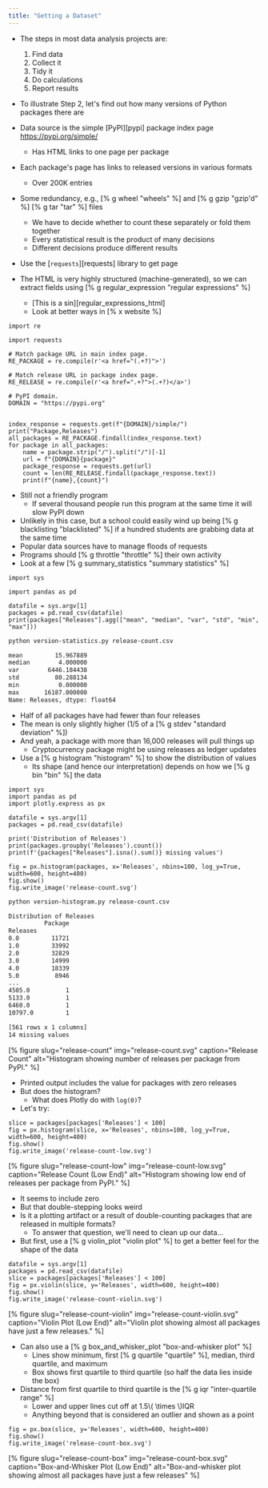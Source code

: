 ```yaml
---
title: "Getting a Dataset"
---
```


-   The steps in most data analysis projects are:
    1.  Find data
    2.  Collect it
    3.  Tidy it
    4.  Do calculations
    5.  Report results
-   To illustrate Step 2, let's find out how many versions of Python packages there are
-   Data source is the simple [PyPI][pypi] package index page <https://pypi.org/simple/>
    -   Has HTML links to one page per package
-   Each package's page has links to released versions in various formats
    -   Over 200K entries
-   Some redundancy, e.g., [% g wheel "wheels" %] and [% g gzip "gzip'd" %] [% g tar "tar" %] files
    -   We have to decide whether to count these separately or fold them together
    -   Every statistical result is the product of many decisions
    -   Different decisions produce different results

-   Use the [`requests`][requests] library to get page
-   The HTML is very highly structured (machine-generated),
    so we can extract fields using [% g regular_expression "regular expressions" %]
    -   [This is a sin][regular_expressions_html]
    -   Look at better ways in [% x website %]

```{.python title="get-release-counts-naive.py"}
import re

import requests

# Match package URL in main index page.
RE_PACKAGE = re.compile(r'<a href="(.+?)">')

# Match release URL in package index page.
RE_RELEASE = re.compile(r'<a href=".+?">(.+?)</a>')

# PyPI domain.
DOMAIN = "https://pypi.org"


index_response = requests.get(f"{DOMAIN}/simple/")
print("Package,Releases")
all_packages = RE_PACKAGE.findall(index_response.text)
for package in all_packages:
    name = package.strip("/").split("/")[-1]
    url = f"{DOMAIN}{package}"
    package_response = requests.get(url)
    count = len(RE_RELEASE.findall(package_response.text))
    print(f"{name},{count}")
```

-   Still not a friendly program
    -   If several thousand people run this program at the same time it will slow PyPI down
-   Unlikely in this case,
    but a school could easily wind up being [% g blacklisting "blacklisted" %]
    if a hundred students are grabbing data at the same time
-   Popular data sources have to manage floods of requests
-   Programs should [% g throttle "throttle" %] their own activity
-   Look at a few [% g summary_statistics "summary statistics" %]

```{.python title="summary-statistics.py"}
import sys

import pandas as pd

datafile = sys.argv[1]
packages = pd.read_csv(datafile)
print(packages["Releases"].agg(["mean", "median", "var", "std", "min", "max"]))
```
```sh
python version-statistics.py release-count.csv
```
```txt
mean         15.967889
median        4.000000
var        6446.184438
std          80.288134
min           0.000000
max       16187.000000
Name: Releases, dtype: float64
```

-   Half of all packages have had fewer than four releases
-   The mean is only slightly higher (1/5 of a [% g stdev "standard deviation" %])
-   And yeah, a package with more than 16,000 releases will pull things up
    -   Cryptocurrency package might be using releases as ledger updates
-   Use a [% g histogram "histogram" %] to show the distribution of values
    -   Its shape (and hence our interpretation) depends on how we [% g bin "bin" %] the data

```{.python title="version-histogram.py"}
import sys
import pandas as pd
import plotly.express as px

datafile = sys.argv[1]
packages = pd.read_csv(datafile)

print('Distribution of Releases')
print(packages.groupby('Releases').count())
print(f'{packages["Releases"].isna().sum()} missing values')

fig = px.histogram(packages, x='Releases', nbins=100, log_y=True, width=600, height=400)
fig.show()
fig.write_image('release-count.svg')
```
```sh
python version-histogram.py release-count.csv
```
```txt
Distribution of Releases
          Package
Releases         
0.0         11721
1.0         33992
2.0         32829
3.0         14999
4.0         18339
5.0          8946
...
4505.0          1
5133.0          1
6460.0          1
10797.0         1

[561 rows x 1 columns]
14 missing values
```

[% figure
   slug="release-count"
   img="release-count.svg"
   caption="Release Count"
   alt="Histogram showing number of releases per package from PyPI."
%]

-   Printed output includes the value for packages with zero releases
-   But does the histogram?
    -   What does Plotly do with `log(0)`?
-   Let's try:

```{.python title="version-histogram.py"}
slice = packages[packages['Releases'] < 100]
fig = px.histogram(slice, x='Releases', nbins=100, log_y=True, width=600, height=400)
fig.show()
fig.write_image('release-count-low.svg')
```

[% figure
   slug="release-count-low"
   img="release-count-low.svg"
   caption="Release Count (Low End)"
   alt="Histogram showing low end of releases per package from PyPI."
%]

-   It seems to include zero
-   But that double-stepping looks weird
-   Is it a plotting artifact or a result of double-counting packages that are released in multiple formats?
    -   To answer that question, we'll need to clean up our data...
-   But first, use a [% g violin_plot "violin plot" %] to get a better feel for the shape of the data

```{.python title="version-other-plots.py"}
datafile = sys.argv[1]
packages = pd.read_csv(datafile)
slice = packages[packages['Releases'] < 100]
fig = px.violin(slice, y='Releases', width=600, height=400)
fig.show()
fig.write_image('release-count-violin.svg')
```

[% figure
   slug="release-count-violin"
   img="release-count-violin.svg"
   caption="Violin Plot (Low End)"
   alt="Violin plot showing almost all packages have just a few releases."
%]

-   Can also use a [% g box_and_whisker_plot "box-and-whisker plot" %]
    -   Lines show minimum, first [% g quartile "quartile" %], median, third quartile, and maximum
    -   Box shows first quartile to third quartile (so half the data lies inside the box)
-   Distance from first quartile to third quartile is the [% g iqr "inter-quartile range" %]
    -   Lower and upper lines cut off at 1.5\\( \times \\)IQR
    -   Anything beyond that is considered an outlier and shown as a point

```{.python title="version-other-plots.py"}
fig = px.box(slice, y='Releases', width=600, height=400)
fig.show()
fig.write_image('release-count-box.svg')
```

[% figure
   slug="release-count-box"
   img="release-count-box.svg"
   caption="Box-and-Whisker Plot (Low End)"
   alt="Box-and-whisker plot showing almost all packages have just a few releases"
%]
